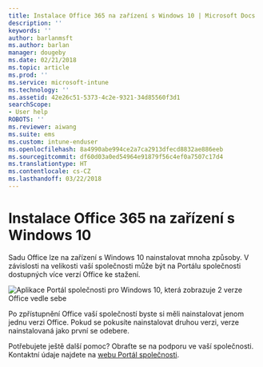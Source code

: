 ```yaml
---
title: Instalace Office 365 na zařízení s Windows 10 | Microsoft Docs
description: ''
keywords: ''
author: barlanmsft
ms.author: barlan
manager: dougeby
ms.date: 02/21/2018
ms.topic: article
ms.prod: ''
ms.service: microsoft-intune
ms.technology: ''
ms.assetid: 42e26c51-5373-4c2e-9321-34d85560f3d1
searchScope:
- User help
ROBOTS: ''
ms.reviewer: aiwang
ms.suite: ems
ms.custom: intune-enduser
ms.openlocfilehash: 8a4990abe994ce2a7ca2913dfecd8832ae886eeb
ms.sourcegitcommit: df60d03a0ed54964e91879f56c4ef0a7507c17d4
ms.translationtype: HT
ms.contentlocale: cs-CZ
ms.lasthandoff: 03/22/2018
---
```

# <a name="installing-office-365-on-your-windows-10-device"></a>Instalace Office 365 na zařízení s Windows 10

Sadu Office lze na zařízení s Windows 10 nainstalovat mnoha způsoby. V závislosti na velikosti vaší společnosti může být na Portálu společnosti dostupných více verzí Office ke stažení.

![Aplikace Portál společnosti pro Windows 10, která zobrazuje 2 verze Office vedle sebe](./media/multiple-office-installs-cp-win10.png)

Po zpřístupnění Office vaší společností byste si měli nainstalovat jenom jednu verzi Office. Pokud se pokusíte nainstalovat druhou verzi, verze nainstalovaná jako první se odebere.

Potřebujete ještě další pomoc? Obraťte se na podporu ve vaší společnosti. Kontaktní údaje najdete na [webu Portál společnosti](https://portal.manage.microsoft.com#HelpDeskDialog).
